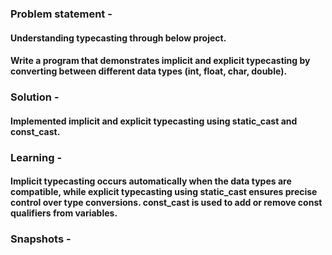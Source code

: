 ### Problem statement -
#### Understanding typecasting through below project.
#### Write a program that demonstrates implicit and explicit typecasting by converting between different data types (int, float, char, double).

### Solution -
#### Implemented implicit and explicit typecasting using static_cast and const_cast.

### Learning -
#### Implicit typecasting occurs automatically when the data types are compatible, while explicit typecasting using static_cast ensures precise control over type conversions. const_cast is used to add or remove const qualifiers from variables.

### Snapshots -